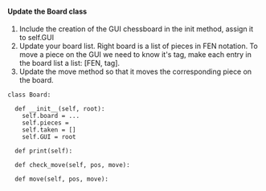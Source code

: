 #### Update the Board class
1. Include the creation of the GUI chessboard in the init method, assign it to self.GUI
2. Update your board list. Right board is a list of pieces in FEN notation. To move a piece on the GUI we need to know it's tag, make each entry in the board list a list: [FEN, tag].
3. Update the move method so that it moves the corresponding piece on the board.

```
class Board:
  
  def __init__(self, root):
    self.board = ...
    self.pieces = 
    self.taken = []
    self.GUI = root
    
  def print(self):

  def check_move(self, pos, move):
  
  def move(self, pos, move):
  ```
